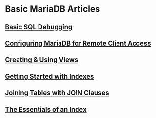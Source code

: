 # Basic MariaDB Articles

## [Basic SQL Debugging](./basic-sql-debugging.md)

## [Configuring MariaDB for Remote Client Access](./configuring-mariadb-for-remote-client-access.md)

## [Creating & Using Views](./creating-using-views.md)

## [Getting Started with Indexes](./getting-started-with-indexes.md)

## [Joining Tables with JOIN Clauses](./joining-tables-with-join-clauses.md)

## [The Essentials of an Index](./the-essentials-of-an-index.md)

